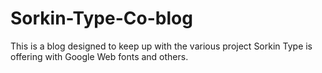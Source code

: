 Sorkin-Type-Co-blog
===================

This is a blog designed to keep up with the various project Sorkin Type is offering with Google Web fonts and others.
